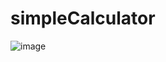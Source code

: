 # simpleCalculator


![image](https://user-images.githubusercontent.com/62800476/94287329-f6800e80-ff77-11ea-836f-a3baad408c2e.png)
